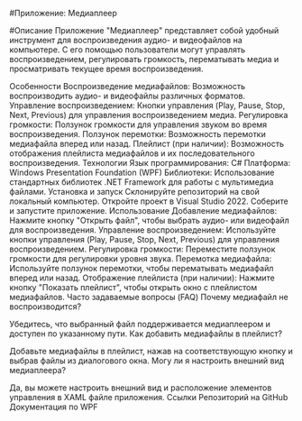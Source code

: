 #Приложение: Медиаплеер

#Описание
Приложение "Медиаплеер" представляет собой удобный инструмент для воспроизведения аудио- и видеофайлов на компьютере. С его помощью пользователи могут управлять воспроизведением, регулировать громкость, перематывать медиа и просматривать текущее время воспроизведения.

Особенности
Воспроизведение медиафайлов: Возможность воспроизводить аудио- и видеофайлы различных форматов.
Управление воспроизведением: Кнопки управления (Play, Pause, Stop, Next, Previous) для управления воспроизведением медиа.
Регулировка громкости: Ползунок громкости для управления звуком во время воспроизведения.
Ползунок перемотки: Возможность перемотки медиафайла вперед или назад.
Плейлист (при наличии): Возможность отображения плейлиста медиафайлов и их последовательного воспроизведения.
Технологии
Язык программирования: C#
Платформа: Windows Presentation Foundation (WPF)
Библиотеки: Использование стандартных библиотек .NET Framework для работы с мультимедиа файлами.
Установка и запуск
Склонируйте репозиторий на свой локальный компьютер.
Откройте проект в Visual Studio 2022.
Соберите и запустите приложение.
Использование
Добавление медиафайлов:
Нажмите кнопку "Открыть файл", чтобы выбрать аудио- или видеофайл для воспроизведения.
Управление воспроизведением:
Используйте кнопки управления (Play, Pause, Stop, Next, Previous) для управления воспроизведением.
Регулировка громкости:
Переместите ползунок громкости для регулировки уровня звука.
Перемотка медиафайла:
Используйте ползунок перемотки, чтобы перематывать медиафайл вперед или назад.
Отображение плейлиста (при наличии):
Нажмите кнопку "Показать плейлист", чтобы открыть окно с плейлистом медиафайлов.
Часто задаваемые вопросы (FAQ)
Почему медиафайл не воспроизводится?

Убедитесь, что выбранный файл поддерживается медиаплеером и доступен по указанному пути.
Как добавить медиафайлы в плейлист?

Добавьте медиафайлы в плейлист, нажав на соответствующую кнопку и выбрав файлы из диалогового окна.
Могу ли я настроить внешний вид медиаплеера?

Да, вы можете настроить внешний вид и расположение элементов управления в XAML файле приложения.
Ссылки
Репозиторий на GitHub
Документация по WPF
